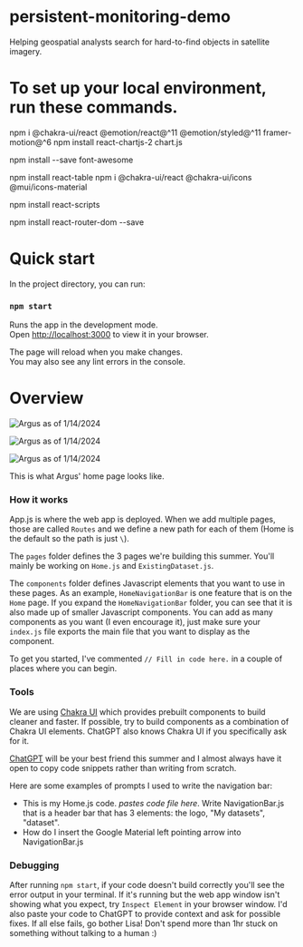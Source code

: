 # persistent-monitoring-demo

Helping geospatial analysts search for hard-to-find objects in satellite imagery.

# To set up your local environment, run these commands.

npm i @chakra-ui/react @emotion/react@^11 @emotion/styled@^11 framer-motion@^6 npm install react-chartjs-2 chart.js 

npm install --save font-awesome 

npm install react-table npm i @chakra-ui/react @chakra-ui/icons @mui/icons-material

npm install react-scripts

npm install react-router-dom --save

# Quick start

In the project directory, you can run:

### `npm start`

Runs the app in the development mode.\
Open [http://localhost:3000](http://localhost:3000) to view it in your browser.

The page will reload when you make changes.\
You may also see any lint errors in the console.

# Overview
![Argus as of 1/14/2024](https://github.com/lisayan/argus-systems/blob/main/persistent-monitoring-demo/readme_updates/home_1_14_25.png)

![Argus as of 1/14/2024](https://github.com/lisayan/argus-systems/blob/main/persistent-monitoring-demo/readme_updates/indicators_1_14_25.png)

![Argus as of 1/14/2024](https://github.com/lisayan/argus-systems/blob/main/persistent-monitoring-demo/readme_updates/chat_1_14_25.png)

This is what Argus' home page looks like.

### How it works

App.js is where the web app is deployed. When we add multiple pages, those are called `Routes` and we define a new path for each of them (Home is the default so the path is just `\`).

The `pages` folder defines the 3 pages we're building this summer. You'll mainly be working on `Home.js` and `ExistingDataset.js`.

The `components` folder defines Javascript elements that you want to use in these pages. As an example, `HomeNavigationBar` is one feature that is on the `Home` page. If you expand the `HomeNavigationBar` folder, you can see that it is also made up of smaller Javascript components. You can add as many components as you want (I even encourage it), just make sure your `index.js` file exports the main file that you want to display as the component.

To get you started, I've commented `// Fill in code here.` in a couple of places where you can begin.

### Tools

We are using [Chakra UI](https://v2.chakra-ui.com/docs/components) which provides prebuilt components to build cleaner and faster. If possible, try to build components as a combination of Chakra UI elements. ChatGPT also knows Chakra UI if you specifically ask for it.

[ChatGPT](https://chatgpt.com) will be your best friend this summer and I almost always have it open to copy code snippets rather than writing from scratch.

Here are some examples of prompts I used to write the navigation bar:
- This is my Home.js code. *pastes code file here*. Write NavigationBar.js that is a header bar that has 3 elements: the logo, "My datasets", "dataset".
- How do I insert the Google Material left pointing arrow into NavigationBar.js

### Debugging

After running `npm start`, if your code doesn't build correctly you'll see the error output in your terminal. If it's running but the web app window isn't showing what you expect, try `Inspect Element` in your browser window. I'd also paste your code to ChatGPT to provide context and ask for possible fixes. If all else fails, go bother Lisa! Don't spend more than 1hr stuck on something without talking to a human :)